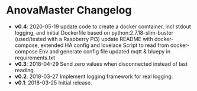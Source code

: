 # AnovaMaster Changelog

* **v0.4**: 2020-05-19
  update code to create a docker comtainer, incl stdout logging, and initial Dockerfile based on python:2.7.18-slim-buster (used/tested with a Raspberry Pi3)
  update README with docker-compose, extended HA config and lovelace
  Script to read from docker-compose Env and generate config file
  updated mqtt & bluepy in requirements.txt
* **v0.3**: 2018-04-29
  Send zero values when disconnected instead of last reading.
* **v0.2**: 2018-03-27
  Implement logging framework for real logging.
* **v0.1**: 2018-03-25
  Initial release.
